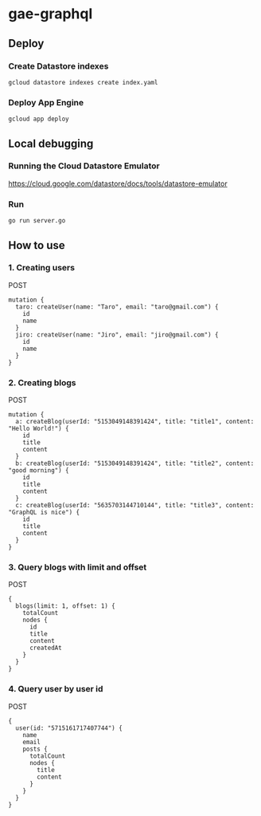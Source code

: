 # gae-graphql

## Deploy

### Create Datastore indexes
`gcloud datastore indexes create index.yaml`

### Deploy App Engine
`gcloud app deploy`

## Local debugging

### Running the Cloud Datastore Emulator
https://cloud.google.com/datastore/docs/tools/datastore-emulator

### Run
`go run server.go`

## How to use

### 1. Creating users
POST
```
mutation {
  taro: createUser(name: "Taro", email: "taro@gmail.com") {
    id
    name
  }
  jiro: createUser(name: "Jiro", email: "jiro@gmail.com") {
    id
    name
  }
}
```

### 2. Creating blogs
POST
```
mutation {
  a: createBlog(userId: "5153049148391424", title: "title1", content: "Hello World!") {
    id
    title
    content
  }
  b: createBlog(userId: "5153049148391424", title: "title2", content: "good morning") {
    id
    title
    content
  }
  c: createBlog(userId: "5635703144710144", title: "title3", content: "GraphQL is nice") {
    id
    title
    content
  }
}
```

### 3. Query blogs with limit and offset
POST
```
{
  blogs(limit: 1, offset: 1) {
    totalCount
    nodes {
      id
      title
      content
      createdAt
    }
  }
}
```

### 4. Query user by user id
POST
```
{
  user(id: "5715161717407744") {
    name
    email
    posts {
      totalCount
      nodes {
        title
        content
      }
    }
  }
}
```